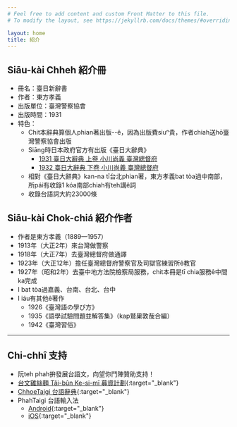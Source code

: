 ```yaml
---
# Feel free to add content and custom Front Matter to this file.
# To modify the layout, see https://jekyllrb.com/docs/themes/#overriding-theme-defaults

layout: home
title: 紹介
---
```


## Siāu-kài Chheh 紹介冊
- 冊名：臺日新辭書
- 作者：東方孝義
- 出版單位：臺灣警察協會
- 出版時間：1931
- 特色：
  - Chit本辭典算個人phian著出版--ê，因為出版費siuⁿ貴，作者chiah送hō͘臺灣警察協會出版
  - Siāng時日本政府官方有出版《臺日大辭典》
    - [1931 臺日大辭典 上卷 小川尚義 臺灣總督府](https://thak.taigi.info/1931TaijitToaSutian1/)
    - [1932 臺日大辭典 下卷 小川尚義 臺灣總督府](https://thak.taigi.info/1932TaijitToaSutian2/)
  - 相對《臺日大辭典》kan-na tī台北phian著，東方孝義bat tòa過中南部，所pái有收錄1 kóa南部chiah有teh講ê詞
  - 收錄台語詞大約23000條

## Siāu-kài Chok-chiá 紹介作者
- 作者是東方孝義（1889—1957）
- 1913年（大正2年）來台灣做警察
- 1918年（大正7年）去臺灣總督府做通譯
- 1923年（大正12年）擔任臺灣總督府警察官及司獄官練習所ê教官
- 1927年（昭和2年）去臺中地方法院檢察局服務，chit本冊是tī chia服務ê中間ka完成
- I bat tòa過嘉義、台南、台北、台中
- I iáu有其他ê著作
  - 1926《臺灣語の學び方》
  - 1935《語學試驗問題並解答集》（kap鷲巣敦哉合編）
  - 1942《臺灣習俗》

---
## Chi-chhî 支持
- 阮teh phah拚發展台語文，向望你鬥陣贊助支持！
- [台文雞絲麵 Tâi-bûn Ke-si-mī 募資計劃](https://www.zeczec.com/projects/taibun-kesimi){:target="_blank"}
- [ChhoeTaigi 台語辭典](https://chhoe.taigi.info/){:target="_blank"}
- PhahTaigi 台語輸入法
  - [Android](http://bit.ly/PhahTaigi-Android){:target="_blank"}
  - [iOS](http://bit.ly/PhahTaigi-iOS){:target="_blank"}